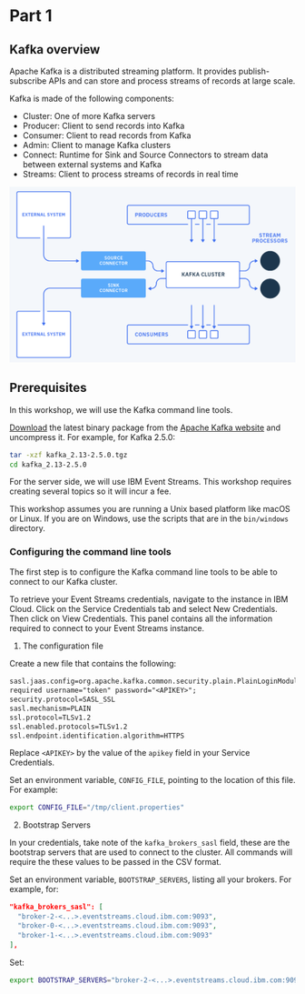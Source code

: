 # Part 1

## Kafka overview

Apache Kafka is a distributed streaming platform. It provides publish-subscribe APIs and can store and process streams of records at large scale.

Kafka is made of the following components:
- Cluster: One of more Kafka servers 
- Producer: Client to send records into Kafka
- Consumer: Client to read records from Kafka
- Admin: Client to manage Kafka clusters
- Connect: Runtime for Sink and Source Connectors to stream data between external systems and Kafka
- Streams: Client to process streams of records in real time

![Kafka Platform](./kafka-platform.png)


## Prerequisites

In this workshop, we will use the Kafka command line tools.

[Download](http://kafka.apache.org/downloads) the latest binary package from the [Apache Kafka website](http://kafka.apache.org/) and uncompress it. For example, for Kafka 2.5.0:

```sh
tar -xzf kafka_2.13-2.5.0.tgz
cd kafka_2.13-2.5.0
```

For the server side, we will use IBM Event Streams. This workshop requires creating several topics so it will incur a fee.

This workshop assumes you are running a Unix based platform like macOS or Linux. If you are on Windows, use the scripts that are in the `bin/windows` directory.

### Configuring the command line tools

The first step is to configure the Kafka command line tools to be able to connect to our Kafka cluster. 

To retrieve your Event Streams credentials, navigate to the instance in IBM Cloud. Click on the Service Credentials tab and select New Credentials. Then click on View Credentials. This panel contains all the information required to connect to your Event Streams instance.

1) The configuration file

Create a new file that contains the following:
```
sasl.jaas.config=org.apache.kafka.common.security.plain.PlainLoginModule required username="token" password="<APIKEY>";
security.protocol=SASL_SSL
sasl.mechanism=PLAIN
ssl.protocol=TLSv1.2
ssl.enabled.protocols=TLSv1.2
ssl.endpoint.identification.algorithm=HTTPS
```
Replace `<APIKEY>` by the value of the `apikey` field in your Service Credentials.

Set an environment variable, `CONFIG_FILE`, pointing to the location of this file. For example:
```sh
export CONFIG_FILE="/tmp/client.properties"
```

2) Bootstrap Servers

In your credentials, take note of the `kafka_brokers_sasl` field, these are the bootstrap servers that are used to connect to the cluster. All commands will require the these values to be passed in the CSV format. 

Set an environment variable, `BOOTSTRAP_SERVERS`, listing all your brokers. For example, for:
```json
"kafka_brokers_sasl": [
  "broker-2-<...>.eventstreams.cloud.ibm.com:9093",
  "broker-0-<...>.eventstreams.cloud.ibm.com:9093",
  "broker-1-<...>.eventstreams.cloud.ibm.com:9093"
],
```

Set:
```sh
export BOOTSTRAP_SERVERS="broker-2-<...>.eventstreams.cloud.ibm.com:9093,broker-0-<...>.eventstreams.cloud.ibm.com:9093,broker-1-<...>.eventstreams.cloud.ibm.com:9093"
```
